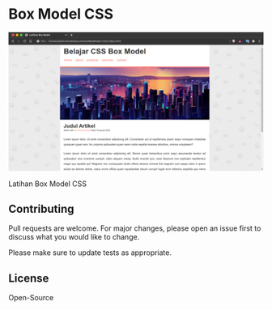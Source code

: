 # Box Model CSS
![Result](https://github.com/developedbyadifens/BoxModel-CSS/blob/master/img/hasil.png)

Latihan Box Model CSS 

## Contributing
Pull requests are welcome. For major changes, please open an issue first to discuss what you would like to change.

Please make sure to update tests as appropriate.

## License
Open-Source

